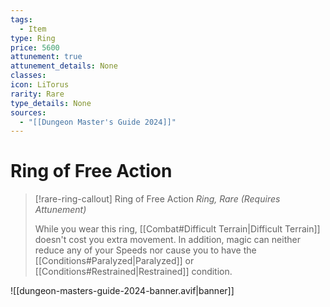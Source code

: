 ```yaml
---
tags:
  - Item
type: Ring
price: 5600
attunement: true
attunement_details: None
classes: 
icon: LiTorus
rarity: Rare
type_details: None
sources:
  - "[[Dungeon Master's Guide 2024]]"
---
```

# Ring of Free Action
>[!rare-ring-callout] Ring of Free Action
>_Ring, Rare (Requires Attunement)_
>
>While you wear this ring, [[Combat#Difficult Terrain\|Difficult Terrain]] doesn't cost you extra movement. In addition, magic can neither reduce any of your Speeds nor cause you to have the [[Conditions#Paralyzed\|Paralyzed]] or [[Conditions#Restrained\|Restrained]] condition.
>


![[dungeon-masters-guide-2024-banner.avif|banner]]